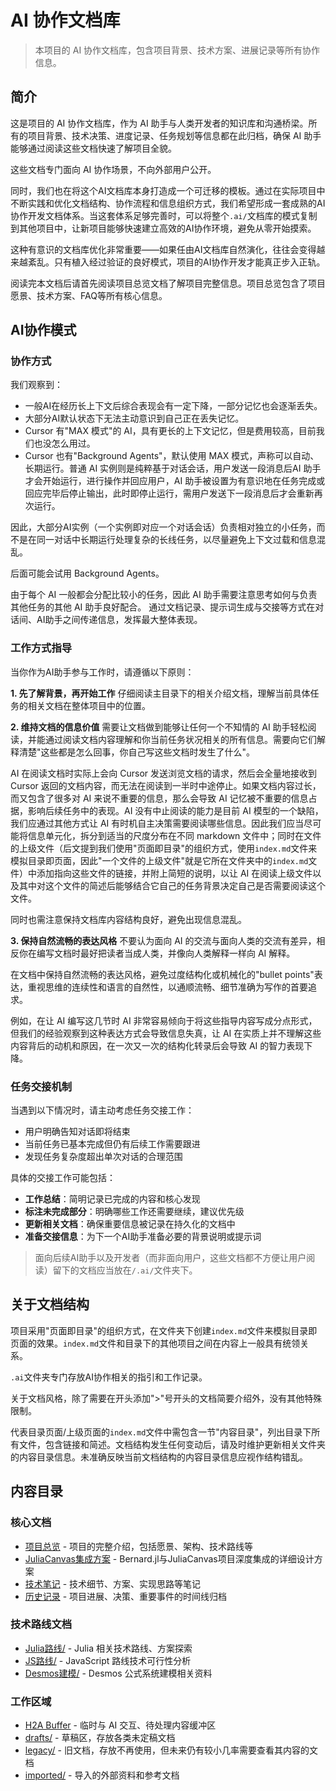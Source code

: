 # AI 协作文档库

> 本项目的 AI 协作文档库，包含项目背景、技术方案、进展记录等所有协作信息。

## 简介

这是项目的 AI 协作文档库，作为 AI 助手与人类开发者的知识库和沟通桥梁。所有的项目背景、技术决策、进度记录、任务规划等信息都在此归档，确保 AI 助手能够通过阅读这些文档快速了解项目全貌。

这些文档专门面向 AI 协作场景，不向外部用户公开。

同时，我们也在将这个AI文档库本身打造成一个可迁移的模板。通过在实际项目中不断实践和优化文档结构、协作流程和信息组织方式，我们希望形成一套成熟的AI协作开发文档体系。当这套体系足够完善时，可以将整个`.ai/`文档库的模式复制到其他项目中，让新项目能够快速建立高效的AI协作环境，避免从零开始摸索。

这种有意识的文档库优化非常重要——如果任由AI文档库自然演化，往往会变得越来越紊乱。只有植入经过验证的良好模式，项目的AI协作开发才能真正步入正轨。

阅读完本文档后请首先阅读项目总览文档了解项目完整信息。项目总览包含了项目愿景、技术方案、FAQ等所有核心信息。

## AI协作模式

### 协作方式

我们观察到：

- 一般AI在经历长上下文后综合表现会有一定下降，一部分记忆也会逐渐丢失。
- 大部分AI默认状态下无法主动意识到自己正在丢失记忆。
- Cursor 有"MAX 模式"的 AI，具有更长的上下文记忆，但是费用较高，目前我们也没怎么用过。
- Cursor 也有"Background Agents"，默认使用 MAX 模式，声称可以自动、长期运行。普通 AI 实例则是纯粹基于对话会话，用户发送一段消息后AI 助手才会开始运行，进行操作并回应用户，AI 助手被设置为有意识地在任务完成或回应完毕后停止输出，此时即停止运行，需用户发送下一段消息后才会重新再次运行。

因此，大部分AI实例（一个实例即对应一个对话会话）负责相对独立的小任务，而不是在同一对话中长期运行处理复杂的长线任务，以尽量避免上下文过载和信息混乱。

后面可能会试用 Background Agents。

由于每个 AI 一般都会分配比较小的任务，因此 AI 助手需要注意思考如何与负责其他任务的其他 AI 助手良好配合。
通过文档记录、提示词生成与交接等方式在对话间、AI助手之间传递信息，发挥最大整体表现。

### 工作方式指导

当你作为AI助手参与工作时，请遵循以下原则：

**1. 先了解背景，再开始工作**
仔细阅读主目录下的相关介绍文档，理解当前具体任务的相关文档在整体项目中的位置。

**2. 维持文档的信息价值**
需要让文档做到能够让任何一个不知情的 AI 助手轻松阅读，并能通过阅读文档内容理解和你当前任务状况相关的所有信息。需要向它们解释清楚"这些都是怎么回事，你自己写这些文档时发生了什么"。

AI 在阅读文档时实际上会向 Cursor 发送浏览文档的请求，然后会全量地接收到 Cursor 返回的文档内容，而无法在阅读到一半时中途停止。如果文档内容过长，而又包含了很多对 AI 来说不重要的信息，那么会导致 AI 记忆被不重要的信息占据，影响后续任务中的表现。AI 没有中止阅读的能力是目前 AI 模型的一个缺陷，我们应通过其他方式让 AI 有时机自主决策需要阅读哪些信息。因此我们应当尽可能将信息单元化，拆分到适当的尺度分布在不同 markdown 文件中；同时在文件的上级文件（后文提到我们使用"页面即目录"的组织方式，使用`index.md`文件来模拟目录即页面，因此"一个文件的上级文件"就是它所在文件夹中的`index.md`文件）中添加指向这些文件的链接，并附上简短的说明，以让 AI 在阅读上级文件以及其中对这个文件的简述后能够结合它自己的任务背景决定自己是否需要阅读这个文件。

同时也需注意保持文档库内容结构良好，避免出现信息混乱。

**3. 保持自然流畅的表达风格**
不要认为面向 AI 的交流与面向人类的交流有差异，相反你在编写文档时最好把读者当成人类，并像向人类解释一样向 AI 解释。

在文档中保持自然流畅的表达风格，避免过度结构化或机械化的"bullet points"表达，重视思维的连续性和语言的自然性，以通顺流畅、细节准确为写作的首要追求。

例如，在让 AI 编写这几节时 AI 非常容易倾向于将这些指导内容写成分点形式，但我们的经验观察到这种表达方式会导致信息失真，让 AI 在实质上并不理解这些内容背后的动机和原因，在一次又一次的结构化转录后会导致 AI 的智力表现下降。

### 任务交接机制

当遇到以下情况时，请主动考虑任务交接工作：
- 用户明确告知对话即将结束
- 当前任务已基本完成但仍有后续工作需要跟进
- 发现任务复杂度超出单次对话的合理范围

具体的交接工作可能包括：

- **工作总结**：简明记录已完成的内容和核心发现
- **标注未完成部分**：明确哪些工作还需要继续，建议优先级
- **更新相关文档**：确保重要信息被记录在持久化的文档中
- **准备交接信息**：为下一个AI助手准备必要的背景说明或提示词

> 面向后续AI助手以及开发者（而非面向用户，这些文档都不方便让用户阅读）留下的文档应当放在`/.ai/`文件夹下。



## 关于文档结构

项目采用"页面即目录"的组织方式，在文件夹下创建`index.md`文件来模拟目录即页面的效果。`index.md`文件和目录下的其他项目之间在内容上一般具有统领关系。

`.ai`文件夹专门存放AI协作相关的指引和工作记录。

关于文档风格，除了需要在开头添加">"号开头的文档简要介绍外，没有其他特殊限制。

代表目录页面/上级页面的`index.md`文件中需包含一节"内容目录"，列出目录下所有文件，包含链接和简述。文档结构发生任何变动后，请及时维护更新相关文件夹的内容目录信息。未准确反映当前文档结构的内容目录信息应视作结构错乱。




## 内容目录

### 核心文档
- [项目总览](./项目总览.md) - 项目的完整介绍，包括愿景、架构、技术路线等
- [JuliaCanvas集成方案](./JuliaCanvas集成方案.md) - Bernard.jl与JuliaCanvas项目深度集成的详细设计方案
- [技术笔记](./技术笔记.md) - 技术细节、方案、实现思路等笔记
- [历史记录](./历史记录.md) - 项目进展、决策、重要事件的时间线归档

### 技术路线文档
- [Julia路线/](./Julia路线/) - Julia 相关技术路线、方案探索
- [JS路线/](./JS路线/) - JavaScript 路线技术可行性分析
- [Desmos建模/](./Desmos建模/) - Desmos 公式系统建模相关资料

### 工作区域
- [H2A Buffer](./H2A%20Buffer.md) - 临时与 AI 交互、待处理内容缓冲区
- [drafts/](./drafts/) - 草稿区，存放各类未定稿文档
- [legacy/](./legacy/) - 旧文档，存放不再使用，但未来仍有较小几率需要查看其内容的文档
- [imported/](./imported/) - 导入的外部资料和参考文档
